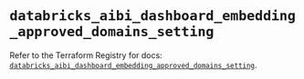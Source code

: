 # `databricks_aibi_dashboard_embedding_approved_domains_setting`

Refer to the Terraform Registry for docs: [`databricks_aibi_dashboard_embedding_approved_domains_setting`](https://registry.terraform.io/providers/databricks/databricks/1.94.0/docs/resources/aibi_dashboard_embedding_approved_domains_setting).
